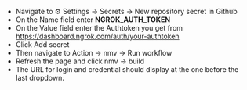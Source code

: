 * Navigate to ⚙ Settings -> Secrets -> New repository secret in Github
* On the Name field enter **NGROK_AUTH_TOKEN**
* On the Value field enter the Authtoken you get from https://dashboard.ngrok.com/auth/your-authtoken
* Click Add secret
* Then navigate to Action -> nmv -> Run workflow
* Refresh the page and click nmv -> build
* The URL for login and credential should display at the one before the last dropdown.
